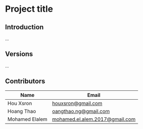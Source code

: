 # Project title

## Introduction
...

## Versions
...

## Contributors
| Name | Email |
| --- | --- |
| Hou Xsron | houxsron@gmail.com |
| Hoang Thao | oangthao.ng@gmail.com|
| Mohamed Elalem | mohamed.el.alem.2017@gmail.com







